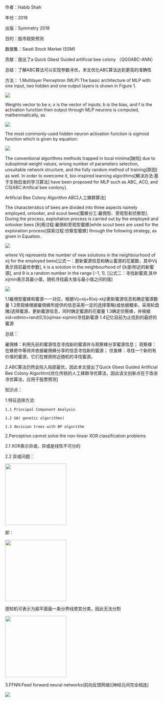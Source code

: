 作者：Habib Shah 

年份：2018

出版：Symmetry 2018

目的：股市趋势预测

数据集：Saudi Stock Market (SSM)

贡献：提出了a Quick Gbest Guided artificial bee colony （QGGABC-ANN）

总结：了解ABC算法可以实现参数寻优，本文优化ABC算法达到更高的准确性

方法：
1.Multilayer Perceptron (MLP):The basic architecture of MLP with one input, two hidden and one output layers is shown in Figure 1.

<img src="https://github.com/jm199504/Paper-Notes/blob/master/Financial-Time-Series-Prediction/A%20Quick%20Gbest%20Guided%20Arti%EF%AC%81cial%20Bee%20Colony%20Algorithm%20for%20Stock%20Market%20Prices%20Prediction/images/1.png">

Weights vector to be x; x is the vector of inputs; b is the bias, and f is the activation function then output through MLP neurons is computed, mathenmatically, as

<img src="https://github.com/jm199504/Paper-Notes/blob/master/Financial-Time-Series-Prediction/A%20Quick%20Gbest%20Guided%20Arti%EF%AC%81cial%20Bee%20Colony%20Algorithm%20for%20Stock%20Market%20Prices%20Prediction/images/2.png">

The most commonly-used hidden neuron activation function is sigmoid function which is given by equation:

<img src="https://github.com/jm199504/Paper-Notes/blob/master/Financial-Time-Series-Prediction/A%20Quick%20Gbest%20Guided%20Arti%EF%AC%81cial%20Bee%20Colony%20Algorithm%20for%20Stock%20Market%20Prices%20Prediction/images/3.png">

The conventional algorithms methods trapped in local minima[缺陷] due to suboptimal weight values, wrong number of parameters selection, unsuitable network structure, and the fully random method of training[原因] as well. In order to overcome it, bio-inspired learning algorithms[解决办法:基于生物启发的学习算法] have been proposed for MLP such as ABC, ACO, and CS[ABC:Artifical bee conlony]. 

Artificial Bee Colony Algorithm ABC[人工蜂群算法]

The characteristics of bees are divided into three aspects namely employed, onlooker, and scout bees[蜜蜂分工:雇佣型、旁观型和侦察型]. During the process, exploitation process is carried out by the employed and onlooker bees [利用过程:雇佣和旁观型蜜蜂]while scout bees are used for the exploration process[探索过程:侦察型蜜蜂] through the following strategy, as given in Equation. 

<img src="https://github.com/jm199504/Paper-Notes/blob/master/Financial-Time-Series-Prediction/A%20Quick%20Gbest%20Guided%20Arti%EF%AC%81cial%20Bee%20Colony%20Algorithm%20for%20Stock%20Market%20Prices%20Prediction/images/4.png">

where Vij represents the number of new solutions in the neighbourhood of xij for the employed bees[公式一：更新蜜源信息和确认蜜源的花蜜数，其中Vij表示目前最优参数], k is a solution in the neighbourhood of i[k是i附近的新蜜源], and θ is a random number in the range [−1, 1]. [公式二：寻找新蜜源,其中xijmin表示其最小值，随机寻找最大值与最小值之间的值]

<img src="https://github.com/jm199504/Paper-Notes/blob/master/Financial-Time-Series-Prediction/A%20Quick%20Gbest%20Guided%20Arti%EF%AC%81cial%20Bee%20Colony%20Algorithm%20for%20Stock%20Market%20Prices%20Prediction/images/5.png">

1.1雇佣型蜜蜂和蜜源一一对应，根据Vij=xij+θ(xij-xkj)更新蜜源信息和确定蜜源数量
1.2旁观蜂根据雇佣蜂所提供的信息采用一定的选择策略(或依据概率，采用轮盘赌)选择蜜源，更新蜜源信息，同时确定蜜源的花蜜量
1.3确定侦察蜂，并根据xid=xdmin+rand(0,1)(xjimax-xsjmin)寻找新蜜源
1.4记忆目前为止找到的最好的蜜源

总结：

雇佣蜂：利用先前的蜜源信息寻找新的蜜源并与观察蜂分享蜜源信息；
观察蜂：在蜂房中等待并依据雇佣蜂分享的信息寻找新的蜜源；
侦查蜂：寻找一个新的有价值的蜜源，它们在蜂房附近随机的寻找蜜源。

2.ABC算法仍然会陷入局部最优，因此本文提出了Quick Gbest Guided Artiﬁcial Bee Colony Algorithm[优化传统的人工蜂群寻优算法，因此该文创新点在于改进寻优算法，应用于股票预测]

知识点：

1.特征选择方法:
	
	1.1 Principal Component Analysis
	
	1.2 GA( genetic algorithms)
	
	1.3 decision trees with BP algorithm
	
2.Perceptron cannot solve the non-linear XOR classification problems

2.1 XOR表示异或，异或是线性不可分的

2.2 异或问题：

<img src="https://github.com/jm199504/Paper-Notes/blob/master/Financial-Time-Series-Prediction/A%20Quick%20Gbest%20Guided%20Arti%EF%AC%81cial%20Bee%20Colony%20Algorithm%20for%20Stock%20Market%20Prices%20Prediction/images/6.png" width="200">

即：

<img src="https://github.com/jm199504/Paper-Notes/blob/master/Financial-Time-Series-Prediction/A%20Quick%20Gbest%20Guided%20Arti%EF%AC%81cial%20Bee%20Colony%20Algorithm%20for%20Stock%20Market%20Prices%20Prediction/images/7.png" width="200">

感知机可表示为超平面画一条分界线使其分类，因此无法分割

<img src="https://github.com/jm199504/Paper-Notes/blob/master/Financial-Time-Series-Prediction/A%20Quick%20Gbest%20Guided%20Arti%EF%AC%81cial%20Bee%20Colony%20Algorithm%20for%20Stock%20Market%20Prices%20Prediction/images/8.png" width="200">

3.FFNN:Feed forward neural networks(前向反馈网络)[神经元间完全相连]

<img src="https://github.com/jm199504/Paper-Notes/blob/master/Financial-Time-Series-Prediction/A%20Quick%20Gbest%20Guided%20Arti%EF%AC%81cial%20Bee%20Colony%20Algorithm%20for%20Stock%20Market%20Prices%20Prediction/images/9.png">

